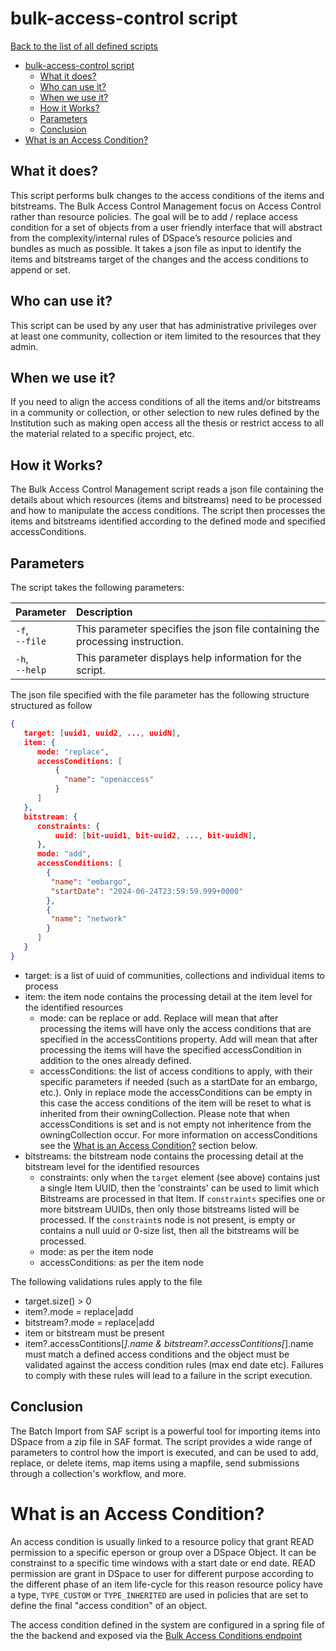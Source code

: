 # bulk-access-control script
[Back to the list of all defined scripts](./index.md)

<!-- TOC -->
* [bulk-access-control script](#bulk-access-control-management-script)
  * [What it does?](#what-it-does)
  * [Who can use it?](#who-can-use-it)
  * [When we use it?](#when-we-use-it)
  * [How it Works?](#how-it-works)
  * [Parameters](#parameters)
  * [Conclusion](#conclusion)
* [What is an Access Condition?](#what-is-an-access-condition)
<!-- TOC -->
## What it does?

This script performs bulk changes to the access conditions of the items and bitstreams. 
The Bulk Access Control Management focus on Access Control rather than resource policies. The goal will be to add / replace access condition for a set of objects from a user friendly interface that will abstract from the complexity/internal rules of DSpace’s resource policies and bundles as much as possible.
It takes a json file as input to identify the items and bitstreams target of the changes and the access conditions to append or set.

## Who can use it?

This script can be used by any user that has administrative privileges over at least one community, collection or item limited to the resources that they admin.

## When we use it?

If you need to align the access conditions of all the items and/or bitstreams in a community or collection, or other selection to new rules defined by the Institution such as making open access all the thesis or restrict access to all the material related to a specific project, etc.


## How it Works?

The Bulk Access Control Management script reads a json file containing the details about which resources (items and bitstreams) need to be processed and how to manipulate the access conditions.
The script then processes the items and bitstreams identified according to the defined mode and specified accessConditions.

## Parameters

The script takes the following parameters:

| Parameter                        | Description                                                                                                                                                                            |
|----------------------------------|:---------------------------------------------------------------------------------------------------------------------------------------------------------------------------------------|
| `-f`, <br>`--file`                | This parameter specifies the json file containing the processing instruction.                                                                                                              |
| `-h`, <br>`--help`               | This parameter displays help information for the script.                                                                                                                               |

The json file specified with the file parameter has the following structure
 structured as follow
```json
{
   target: [uuid1, uuid2, ..., uuidN],
   item: {
      mode: "replace",
      accessConditions: [
          {
            "name": "openaccess"
          }
      ]
   },
   bitstream: {
      constraints: {
          uuid: [bit-uuid1, bit-uuid2, ..., bit-uuidN],
      },
      mode: "add",
      accessConditions: [
        {
         "name": "embargo",
         "startDate": "2024-06-24T23:59:59.999+0000"
        },
        {
         "name": "network"         
        }
      ]
   }
}
```
* target: is a list of uuid of communities, collections and individual items to process
* item: the item node contains the processing detail at the item level for the identified resources
  * mode: can be replace or add. Replace will mean that after processing the items will have only the access conditions that are specified in the accessContitions property. Add will mean that after processing the items will have the specified accessCondition in addition to the ones already defined.
  * accessConditions: the list of access conditions to apply, with their specific parameters if needed (such as a startDate for an embargo, etc.). Only in replace mode the accessConditions can be empty in this case the access conditions of the item will be reset to what is inherited from their owningCollection. Please note that when accessConditions is set and is not empty not inheritence from the owningCollection occur. For more information on accessConditions see the [What is an Access Condition?](#what-is-an-access-condition) section below.
* bitstreams: the bitstream node contains the processing detail at the bitstream level for the identified resources
  * constraints: only when the `target` element (see above) contains just a single Item UUID, then the 'constraints' can be used to limit which Bitstreams are processed in that Item. If `constraints` specifies one or more bitstream UUIDs, then only those bitstreams listed will be processed. If the `constraint`s node is not present, is empty or contains a null uuid or 0-size list, then all the bitstreams will be processed.
  * mode: as per the item node
  * accessConditions: as per the item node

The following validations rules apply to the file
* target.size() > 0
* item?.mode = replace|add
* bitstream?.mode = replace|add
* item or bitstream must be present
* item?.accessContitions[*].name & bitstream?.accessContitions[*].name must match a defined access conditions and the object must be validated against the access condition rules (max end date etc).
Failures to comply with these rules will lead to a failure in the script execution.

## Conclusion

The Batch Import from SAF script is a powerful tool for importing items into DSpace from a zip file in SAF format. The
script provides a wide range of parameters to control how the import is executed, and can be used to add, replace, or
delete items, map items using a mapfile, send submissions through a collection's workflow, and more.


# What is an Access Condition?

An access condition is usually linked to a resource policy that grant READ permission to a specific eperson or group over a DSpace Object. It can be constrainst to a specific time windows with a start date or end date. READ permission are grant in DSpace to user for different purpose according to the different phase of an item life-cycle for this reason resource policy have a type, `TYPE_CUSTOM` or `TYPE_INHERITED` are used in policies that are set to define the final "access condition" of an object.

The access condition defined in the system are configured in a spring file of the the backend and exposed via the [Bulk Access Conditions endpoint](/bulkaccessconditionoptions.md)